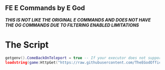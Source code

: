 ## FE E Commands by E God

***THIS IS NOT LIKE THE ORIGINAL E COMMANDS AND DOES NOT HAVE THE OG COMMANDS DUE TO FILTERING ENABLED LIMITATIONS***

# The Script

```lua
getgenv().ComeBackOnTeleport = true -- If your executor does not support getgenv then remove this but it will be defaulted to true but there's checks for if your executor supports it
loadstring(game:HttpGet("https://raw.githubusercontent.com/TheEGodOfficial/E-Commands/refs/heads/main/Holder/Loader.lua", true))()
```
